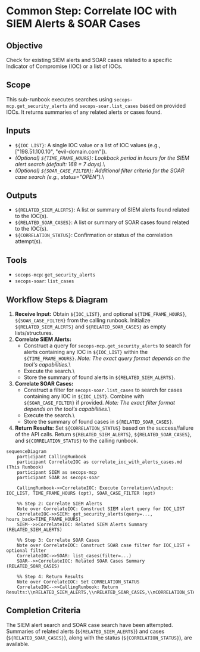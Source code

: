 # Common Step: Correlate IOC with SIEM Alerts & SOAR Cases

## Objective

Check for existing SIEM alerts and SOAR cases related to a specific Indicator of Compromise (IOC) or a list of IOCs.

## Scope

This sub-runbook executes searches using `secops-mcp.get_security_alerts` and `secops-soar.list_cases` based on provided IOCs. It returns summaries of any related alerts or cases found.

## Inputs

*   `${IOC_LIST}`: A single IOC value or a list of IOC values (e.g., ["198.51.100.10", "evil-domain.com"]).
*   *(Optional) `${TIME_FRAME_HOURS}`: Lookback period in hours for the SIEM alert search (default: 168 = 7 days).*\
*   *(Optional) `${SOAR_CASE_FILTER}`: Additional filter criteria for the SOAR case search (e.g., status="OPEN").*\

## Outputs

*   `${RELATED_SIEM_ALERTS}`: A list or summary of SIEM alerts found related to the IOC(s).
*   `${RELATED_SOAR_CASES}`: A list or summary of SOAR cases found related to the IOC(s).
*   `${CORRELATION_STATUS}`: Confirmation or status of the correlation attempt(s).

## Tools

*   `secops-mcp`: `get_security_alerts`
*   `secops-soar`: `list_cases`

## Workflow Steps & Diagram

1.  **Receive Input:** Obtain `${IOC_LIST}`, and optional `${TIME_FRAME_HOURS}`, `${SOAR_CASE_FILTER}` from the calling runbook. Initialize `${RELATED_SIEM_ALERTS}` and `${RELATED_SOAR_CASES}` as empty lists/structures.
2.  **Correlate SIEM Alerts:**
    *   Construct a query for `secops-mcp.get_security_alerts` to search for alerts containing any IOC in `${IOC_LIST}` within the `${TIME_FRAME_HOURS}`. *Note: The exact query format depends on the tool's capabilities.*\
    *   Execute the search.\
    *   Store the summary of found alerts in `${RELATED_SIEM_ALERTS}`.
3.  **Correlate SOAR Cases:**
    *   Construct a filter for `secops-soar.list_cases` to search for cases containing any IOC in `${IOC_LIST}`. Combine with `${SOAR_CASE_FILTER}` if provided. *Note: The exact filter format depends on the tool's capabilities.*\
    *   Execute the search.\
    *   Store the summary of found cases in `${RELATED_SOAR_CASES}`.
4.  **Return Results:** Set `${CORRELATION_STATUS}` based on the success/failure of the API calls. Return `${RELATED_SIEM_ALERTS}`, `${RELATED_SOAR_CASES}`, and `${CORRELATION_STATUS}` to the calling runbook.

```{mermaid}
sequenceDiagram
    participant CallingRunbook
    participant CorrelateIOC as correlate_ioc_with_alerts_cases.md (This Runbook)
    participant SIEM as secops-mcp
    participant SOAR as secops-soar

    CallingRunbook->>CorrelateIOC: Execute Correlation\\nInput: IOC_LIST, TIME_FRAME_HOURS (opt), SOAR_CASE_FILTER (opt)

    %% Step 2: Correlate SIEM Alerts
    Note over CorrelateIOC: Construct SIEM alert query for IOC_LIST
    CorrelateIOC->>SIEM: get_security_alerts(query=..., hours_back=TIME_FRAME_HOURS)
    SIEM-->>CorrelateIOC: Related SIEM Alerts Summary (RELATED_SIEM_ALERTS)

    %% Step 3: Correlate SOAR Cases
    Note over CorrelateIOC: Construct SOAR case filter for IOC_LIST + optional filter
    CorrelateIOC->>SOAR: list_cases(filter=...)
    SOAR-->>CorrelateIOC: Related SOAR Cases Summary (RELATED_SOAR_CASES)

    %% Step 4: Return Results
    Note over CorrelateIOC: Set CORRELATION_STATUS
    CorrelateIOC-->>CallingRunbook: Return Results:\\nRELATED_SIEM_ALERTS,\\nRELATED_SOAR_CASES,\\nCORRELATION_STATUS

```

## Completion Criteria

The SIEM alert search and SOAR case search have been attempted. Summaries of related alerts (`${RELATED_SIEM_ALERTS}`) and cases (`${RELATED_SOAR_CASES}`), along with the status (`${CORRELATION_STATUS}`), are available.
